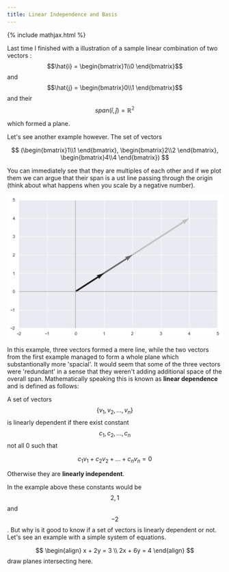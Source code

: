 ```yaml
---
title: Linear Independence and Basis
---
```

{% include mathjax.html %}

Last time I finished with a illustration of a sample linear combination of two vectors : $$\hat{i} = \begin{bmatrix}1\\0 \end{bmatrix}$$ and $$\hat{j} = \begin{bmatrix}0\\1 \end{bmatrix}$$ and their 
$$ 
 span(\hat{i},\hat{j}) = \mathbb{R^2} 
$$ 

which formed a plane.

Let's see another example however. The set of vectors

$$
 (\begin{bmatrix}1\\1 \end{bmatrix},
 \begin{bmatrix}2\\2 \end{bmatrix},
 \begin{bmatrix}4\\4 \end{bmatrix})
$$

You can immediately see that  they are multiples of each other and if we plot them we can argue that their span is a ust line passing through the origin (think about what happens when you scale by a negative number).

![png](/assets/images/linearly_dependent.png)

In this example, three vectors formed a mere line, while the two vectors from the first example managed to form a whole plane which substantionally more 'spacial'. It would seem that some of the three vectors were 'redundant' in a sense that they weren't adding additional space of the overall span. Mathematically speaking this is known as __linear dependence__ and is defined as follows:  

A set of vectors $$\{v_1,v_2,...,v_n\}$$ is linearly dependent if there exist constant $$c_1,c_2,...,c_n$$ not all 0 such that

$$
  c_1v_1+c_2v_2+...+c_nv_n=0
$$

Otherwise they are __linearly independent__.

In the example above these constants would be $$2,1$$ and $$-2$$.
But why is it good to know if a set of vectors is linearly dependent or not. Let's see an example with a simple system of equations.

$$
  \begin{align}
  x + 2y = 3 \\
  2x + 6y = 4
  \end{align}
$$
draw planes intersecting here.